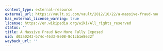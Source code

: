 ```yaml
---
content_type: external-resource
external_url: https://vault.si.com/vault/2012/10/22/a-massive-fraud-now-more-fully-exposed
has_external_license_warning: true
license: https://en.wikipedia.org/wiki/All_rights_reserved
status: ''
title: A Massive Fraud Now More Fully Exposed
uid: d03a0243-b74c-46d3-8e08-8c1cb1e8e32f
wayback_url: ''
---
```

